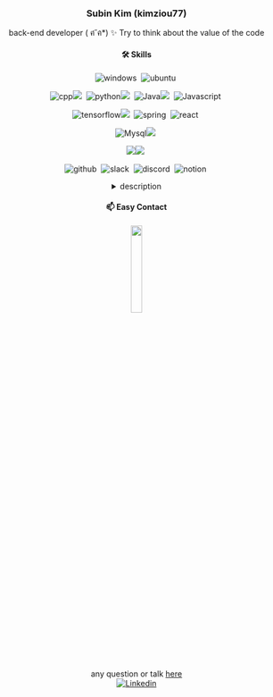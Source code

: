 
 

 <div align="center">
 
 ### Subin Kim (kimziou77)
 
back-end developer ( ฅ́˘ฅ̀*) ✨
Try to think about the value of the code 

  #### 🛠 Skills
  <!-- https://simpleicons.org/ -->

  ![windows](https://img.shields.io/badge/windows-0078D6?style=flat-square&logo=windows&logoColor=white)&nbsp;
  ![ubuntu](https://img.shields.io/badge/ubuntu-E95420?style=flat-square&logo=ubuntu&logoColor=white)&nbsp;
 
  ![cpp](https://img.shields.io/badge/C++-00599C?style=flat-square&logo=C%2B%2B&logoColor=white)![](https://img.shields.io/badge/🐦-00599C?style=flat-square)&nbsp;
  ![python](https://img.shields.io/badge/Python-3776AB.svg?&style=flat-square&logo=Python&logoColor=white)![](https://img.shields.io/badge/🐦-3776AB?style=flat-square)&nbsp;
  ![Java](https://img.shields.io/badge/Java-EE7D0A?style=flat-square&logo=Java&logoColor=white)![](https://img.shields.io/badge/🐦-EE7D0A?style=flat-square)&nbsp;
  ![Javascript](https://img.shields.io/badge/Javascript🐤-ffb13b?style=flat-square&logo=javascript&logoColor=white)&nbsp;
 
  ![tensorflow](https://img.shields.io/badge/tensorflow-FF6F00?style=flat-square&logo=tensorflow&logoColor=white)![](https://img.shields.io/badge/🐤-FF6F00?style=flat-square)&nbsp;
  ![spring](https://img.shields.io/badge/Spring🐣-6DB33F?style=flat-square&logo=Spring&logoColor=white)&nbsp;
  ![react](https://img.shields.io/badge/React🐣-61DAFB?style=flat-square&logo=React&logoColor=white)&nbsp;


  ![Mysql](https://img.shields.io/badge/Mysql-3766AB?style=flat-square&logo=Mysql&logoColor=white)![](https://img.shields.io/badge/🐦-3766AB?style=flat-square)&nbsp;
 
   <img src="https://img.shields.io/badge/Amazon AWS-232F3E?style=flat-square&logo=Amazon%20AWS&logoColor=white"/>![](https://img.shields.io/badge/🐣-232F3E?style=flat-square)&nbsp;
<!--  
  ![docker](https://img.shields.io/badge/Docker-2496ED?style=flat-square&logo=Docker&logoColor=white)&nbsp;
 -->
  ![github](https://img.shields.io/badge/github-181717?style=flat-square&logo=github&logoColor=white)&nbsp;
  ![slack](https://img.shields.io/badge/slack-4A154B?style=flat-square&logo=slack&logoColor=white)&nbsp;
  ![discord](https://img.shields.io/badge/discord-5865F2?style=flat-square&logo=discord&logoColor=white)&nbsp;
  ![notion](https://img.shields.io/badge/notion-eeeeee?style=flat-square&logo=notion&logoColor=black)&nbsp;
 
<details>
<summary> description</summary>
<div markdown="1">

|🐣|🐤|🐦|🦄|
|---|---|---|---|
|1년미만|1년이상|3년이상|5년이상|
 
</div>
</details>
 

<!--   [![Top Langs](https://github-readme-stats.vercel.app/api/top-langs/?username=kimziou77&layout=compact&hide=html)](https://github.com/anuraghazra/github-readme-stats) -->




#### 📫 Easy Contact  
<img href="https://open.kakao.com/o/stiTI4Wc" src="https://user-images.githubusercontent.com/41179265/151553258-97047a1a-959c-436f-97d2-2ab38d1a192b.png" width="20%" height="20%">

any question or talk [here](https://open.kakao.com/o/stiTI4Wc)  
[![Linkedin](https://img.shields.io/badge/-LinkedIn-blue?style=flat-square&logo=Linkedin&logoColor=white&link=https://www.linkedin.com/in/subin-kim-195ba6190/)](https://www.linkedin.com/in/subin-kim-195ba6190/)
 </div>
 
<!--

**kimziou77/kimziou77** is a ✨ _special_ ✨ repository because its `README.md` (this file) appears on your GitHub profile.
[![kimziou77's github stats](https://github-readme-stats.vercel.app/api/top-langs/?username=kimziou77)](https://github.com/kimziou77)
Here are some ideas to get you started:


<div align="center">
 
[![Linkedin](https://img.shields.io/badge/-LinkedIn-blue?style=flat-square&logo=Linkedin&logoColor=white&link=https://www.linkedin.com/in/subin-kim-195ba6190/)](https://www.linkedin.com/in/subin-kim-195ba6190/)

</div>

 
- 🔭 I’m currently working on ...
- 🌱 I’m currently learning ...
- 👯 I’m looking to collaborate on ...
- 🤔 I’m looking for help with ...
- 💬 Ask me about ...
- 📫 How to reach me: ...
- 😄 Pronouns: ...
- ⚡ Fun fact: ...
-->
